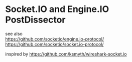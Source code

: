 

# Socket.IO and Engine.IO PostDissector

see also<br>
https://github.com/socketio/engine.io-protocol/<br>
https://github.com/socketio/socket.io-protocol/


inspired by https://github.com/ksmyth/wireshark-socket.io